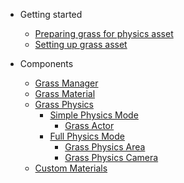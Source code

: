 - Getting started

  - [Preparing grass for physics asset](PreparingGrass.md)
  - [Setting up grass asset](SettingUp.md)

- Components

  - [Grass Manager](GrassManager.md)
  - [Grass Material](GrassMaterial.md)
  - [Grass Physics](GrassPhysics.md)
    - [Simple Physics Mode](SimplePhysics.md)
      - [Grass Actor](SimplePhysics?id=grass-actor)
    - [Full Physics Mode](FullPhysics.md)
      - [Grass Physics Area](FullPhysics.md?id=grass-physics-area)
      - [Grass Physics Camera](FullPhysics.md?id=grass-physics-camera)
  - [Custom Materials](CustomMaterials.md)
